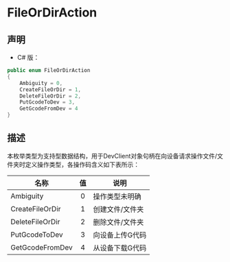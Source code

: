 # FileOrDirAction

## 声明
- C# 版：

``` C#
public enum FileOrDirAction
{
    Ambiguity = 0,
    CreateFileOrDir = 1,
    DeleteFileOrDir = 2,
    PutGcodeToDev = 3,
    GetGcodeFromDev = 4
}
```

## 描述
本枚举类型为支持型数据结构，用于DevClient对象句柄在向设备请求操作文件/文件夹时定义操作类型，各操作码含义如下表所示：

| 名称 | 值 | 说明 |
| --- | :-: | --- |
| Ambiguity | 0 | 操作类型未明确 |
| CreateFileOrDir | 1 | 创建文件/文件夹 |
| DeleteFileOrDir | 2 | 删除文件/文件夹 |
| PutGcodeToDev | 3 | 向设备上传G代码 |
| GetGcodeFromDev | 4 | 从设备下载G代码 |


